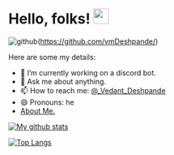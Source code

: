 # Hello, folks! <img src="https://raw.githubusercontent.com/MartinHeinz/MartinHeinz/master/wave.gif" width="30px">
![github](https://img.shields.io/badge/GitHub-000000?style=for-the-badge&logo=GitHub&logoColor=white)(https://github.com/vmDeshpande/)

Here are some my details:

- 🌱 I’m currently working on a discord bot.
- 💬 Ask me about anything.
- 📫 How to reach me: [@_Vedant_Deshpande](https://www.instagram.com/feathered_beast_/)
- 😄 Pronouns: he
- [About Me.](http://vedantdeshpande.freetzi.com/)

[![My github stats](https://github-readme-stats.vercel.app/api?username=vmDeshpande&count_private=true&show_icons=true&theme=radical&hide_rank=false)](https://github.com/vmDeshpande/github-readme-stats)

[![Top Langs](https://github-readme-stats.vercel.app/api/top-langs/?username=vmDeshpande)](https://github.com/anuraghazra/github-readme-stats)
